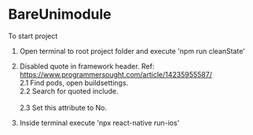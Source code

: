 # BareUnimodule


To start project 

1. Open terminal to root project folder and execute 'npm run cleanState'

2. Disabled quote in framework header. Ref: https://www.programmersought.com/article/14235955587/
  <br>2.1 Find pods, open buildsettings. 
  <br>2.2 Search for quoted include.   
  <br>2.3 Set this attribute to No. 

3. Inside terminal execute 'npx react-native run-ios'
